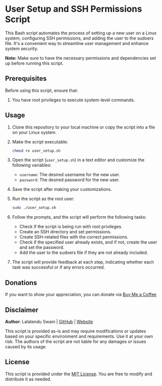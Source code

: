 # User Setup and SSH Permissions Script

This Bash script automates the process of setting up a new user on a Linux system, configuring SSH permissions, and adding the user to the sudoers file. It's a convenient way to streamline user management and enhance system security.

**Note:** Make sure to have the necessary permissions and dependencies set up before running this script.

## Prerequisites

Before using this script, ensure that:

1. You have root privileges to execute system-level commands.

## Usage

1. Clone this repository to your local machine or copy the script into a file on your Linux system.

2. Make the script executable:
   
   ```bash
   chmod +x user_setup.sh
   ```

3. Open the script (`user_setup.sh`) in a text editor and customize the following variables:

   - `username`: The desired username for the new user.
   - `password`: The desired password for the new user.

4. Save the script after making your customizations.

5. Run the script as the root user:

   ```bash
   sudo ./user_setup.sh
   ```

6. Follow the prompts, and the script will perform the following tasks:

   - Check if the script is being run with root privileges.
   - Create an SSH directory and set permissions.
   - Create SSH-related files with the correct permissions.
   - Check if the specified user already exists, and if not, create the user and set the password.
   - Add the user to the sudoers file if they are not already included.

7. The script will provide feedback at each step, indicating whether each task was successful or if any errors occurred.

## Donations

If you want to show your appreciation, you can donate via [Buy Me a Coffee](https://www.buymeacoffee.com/lalatendu.swain)

## Disclaimer

**Author**: Lalatendu Swain | [GitHub](https://github.com/Lalatenduswain) | [Website](https://blog.lalatendu.info/)

This script is provided as-is and may require modifications or updates based on your specific environment and requirements. Use it at your own risk. The authors of the script are not liable for any damages or issues caused by its usage.

## License

This script is provided under the [MIT License](LICENSE). You are free to modify and distribute it as needed.
